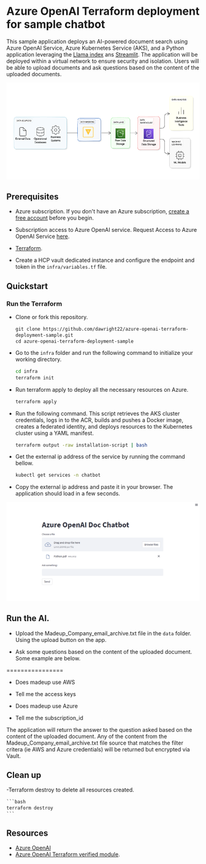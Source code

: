 # Azure OpenAI Terraform deployment for sample chatbot

This sample application deploys an AI-powered document search using Azure OpenAI Service, Azure Kubernetes Service (AKS), and a Python application leveraging the [Llama index](https://gpt-index.readthedocs.io/en/latest/) ans [Streamlit](https://docs.streamlit.io/library/get-started). The application will be deployed within a virtual network to ensure security and isolation. Users will be able to upload documents and ask questions based on the content of the uploaded documents.

![diagram](./images/rag.png)

## Prerequisites

- Azure subscription. If you don't have an Azure subscription, [create a free account](https://azure.microsoft.com/free/?ref=microsoft.com&utm_source=microsoft.com&utm_medium=docs&utm_campaign=visualstudio) before you begin.
- Subscription access to Azure OpenAI service. Request Access to Azure OpenAI Service [here](https://customervoice.microsoft.com/Pages/ResponsePage.aspx?id=v4j5cvGGr0GRqy180BHbR7en2Ais5pxKtso_Pz4b1_xUOFA5Qk1UWDRBMjg0WFhPMkIzTzhKQ1dWNyQlQCN0PWcu).
- [Terraform](https://learn.microsoft.com/azure/developer/terraform/quickstart-configure).

- Create a HCP vault dedicated instance and configure the endpoint and token in the `infra/variables.tf` file.

## Quickstart

### Run the Terraform

- Clone or fork this repository. 
   ```
   git clone https://github.com/dawright22/azure-openai-terraform-deployment-sample.git
   cd azure-openai-terraform-deployment-sample
   ```

- Go to the `infra` folder and run the following command to initialize your working directory.

    ```bash
    cd infra
    terraform init
    ```

- Run terraform apply to deploy all the necessary resources on Azure.

    ```bash
    terraform apply
    ```

- Run the following command. This script retrieves the AKS cluster credentials, logs in to the ACR, builds and pushes a Docker image, creates a federated identity, and deploys resources to the Kubernetes cluster using a YAML manifest.

    ```bash
    terraform output -raw installation-script | bash
    ```

- Get the external ip address of the service by running the  command bellow.

    ```bash
    kubectl get services -n chatbot
    ```

- Copy the external ip address and paste it in your browser. The application should load in a few seconds.

![app](/images/application.png)

## Run the AI.
- Upload the Madeup_Company_email_archive.txt file in the `data` folder. Using the upload button on the app.

- Ask some questions based on the content of the uploaded document. Some example are below.

================
- Does madeup use AWS
- Tell me the access keys

- Does madeup use Azure
- Tell me the subscription_id


The application will return the answer to the question asked based on the content of the uploaded document. Any of the content from the Madeup_Company_email_archive.txt file source that matches the filter critera (ie AWS and Azure credentials) will be returned but encrypted via Vault.

## Clean up

-Terraform destroy to delete all resources created.

    ```bash
    terraform destroy
    ```

## Resources

- [Azure OpenAI](https://learn.microsoft.com/en-us/azure/cognitive-services/openai/overview)
- [Azure OpenAI Terraform verified module](https://registry.terraform.io/modules/Azure/openai/azurerm/latest).